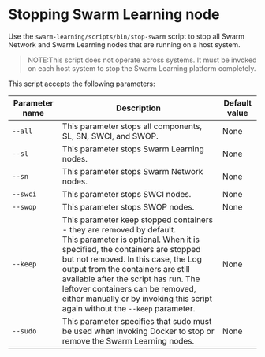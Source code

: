 # <a name="GUID-AE96088D-D29A-4813-8EB6-506422459068"/> Stopping Swarm Learning node

Use the `swarm-learning/scripts/bin/stop-swarm` script to stop all Swarm Network and Swarm Learning nodes that are running on a host system.

<blockquote>
NOTE:This script does not operate across systems. It must be invoked on each host system to stop the Swarm Learning platform completely.

</blockquote>
This script accepts the following parameters:

|Parameter name|Description|Default value|
|--------------|-----------|-------------|
|`--all`|This parameter stops all components, SL, SN, SWCI, and SWOP.|None|
|`--sl`|This parameter stops Swarm Learning nodes.|None|
|`--sn`|This parameter stops Swarm Network nodes.|None|
|`--swci`|This parameter stops SWCI nodes.|None|
|`--swop`|This parameter stops SWOP nodes.|None|
|`--keep`| This parameter keep stopped containers - they are removed by default.<br> This parameter is optional. When it is specified, the containers are stopped but not removed. In this case, the Log output from the containers are still available after the script has run. The leftover containers can be removed, either manually or by invoking this script again without the `--keep` parameter.<br> |None|
|`--sudo`|This parameter specifies that sudo must be used when invoking Docker to stop or remove the Swarm Learning nodes.|None|

